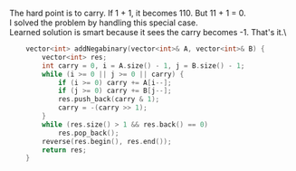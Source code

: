 The hard point is to carry. If 1 + 1, it becomes 110. But 11 + 1 = 0.\
I solved the problem by handling this special case.\
Learned solution is smart because it sees the carry becomes -1. That's it.\
```C++
    vector<int> addNegabinary(vector<int>& A, vector<int>& B) {
        vector<int> res;
        int carry = 0, i = A.size() - 1, j = B.size() - 1;
        while (i >= 0 || j >= 0 || carry) {
            if (i >= 0) carry += A[i--];
            if (j >= 0) carry += B[j--];
            res.push_back(carry & 1);
            carry = -(carry >> 1);
        }
        while (res.size() > 1 && res.back() == 0)
            res.pop_back();
        reverse(res.begin(), res.end());
        return res;
    }
```